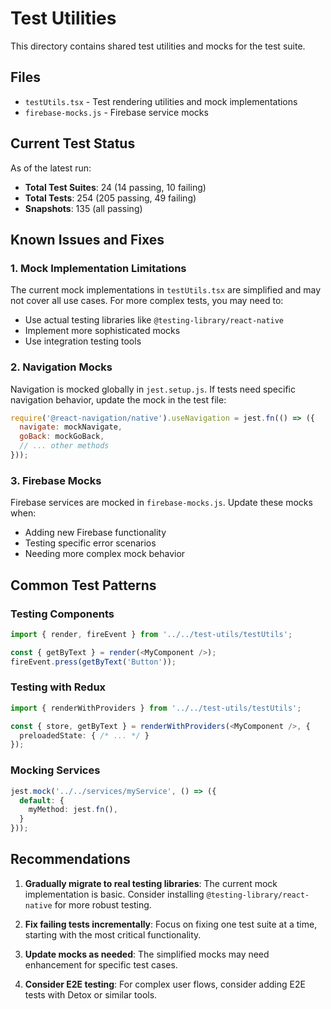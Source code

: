 # Test Utilities

This directory contains shared test utilities and mocks for the test suite.

## Files

- `testUtils.tsx` - Test rendering utilities and mock implementations
- `firebase-mocks.js` - Firebase service mocks

## Current Test Status

As of the latest run:
- **Total Test Suites**: 24 (14 passing, 10 failing)
- **Total Tests**: 254 (205 passing, 49 failing)
- **Snapshots**: 135 (all passing)

## Known Issues and Fixes

### 1. Mock Implementation Limitations
The current mock implementations in `testUtils.tsx` are simplified and may not cover all use cases. For more complex tests, you may need to:
- Use actual testing libraries like `@testing-library/react-native`
- Implement more sophisticated mocks
- Use integration testing tools

### 2. Navigation Mocks
Navigation is mocked globally in `jest.setup.js`. If tests need specific navigation behavior, update the mock in the test file:

```javascript
require('@react-navigation/native').useNavigation = jest.fn(() => ({
  navigate: mockNavigate,
  goBack: mockGoBack,
  // ... other methods
}));
```

### 3. Firebase Mocks
Firebase services are mocked in `firebase-mocks.js`. Update these mocks when:
- Adding new Firebase functionality
- Testing specific error scenarios
- Needing more complex mock behavior

## Common Test Patterns

### Testing Components
```typescript
import { render, fireEvent } from '../../test-utils/testUtils';

const { getByText } = render(<MyComponent />);
fireEvent.press(getByText('Button'));
```

### Testing with Redux
```typescript
import { renderWithProviders } from '../../test-utils/testUtils';

const { store, getByText } = renderWithProviders(<MyComponent />, {
  preloadedState: { /* ... */ }
});
```

### Mocking Services
```typescript
jest.mock('../../services/myService', () => ({
  default: {
    myMethod: jest.fn(),
  }
}));
```

## Recommendations

1. **Gradually migrate to real testing libraries**: The current mock implementation is basic. Consider installing `@testing-library/react-native` for more robust testing.

2. **Fix failing tests incrementally**: Focus on fixing one test suite at a time, starting with the most critical functionality.

3. **Update mocks as needed**: The simplified mocks may need enhancement for specific test cases.

4. **Consider E2E testing**: For complex user flows, consider adding E2E tests with Detox or similar tools.